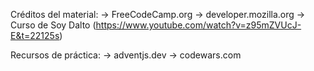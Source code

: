 Créditos del material:
→ FreeCodeCamp.org
→ developer.mozilla.org
→ Curso de Soy Dalto (https://www.youtube.com/watch?v=z95mZVUcJ-E&t=22125s)

Recursos de práctica:
→ adventjs.dev
→ codewars.com